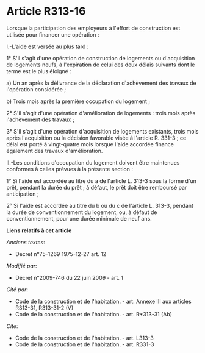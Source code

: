# Article R313-16

Lorsque la participation des employeurs à l'effort de construction est utilisée pour financer une opération : 

I.-L'aide est versée au plus tard : 

1° S'il s'agit d'une opération de construction de logements ou d'acquisition de logements neufs, à l'expiration de celui des
deux délais suivants dont le terme est le plus éloigné : 

a) Un an après la délivrance de la déclaration d'achèvement des travaux de l'opération considérée ; 

b) Trois mois après la première occupation du logement ; 

2° S'il s'agit d'une opération d'amélioration de logements : trois mois après l'achèvement des travaux ; 

3° S'il s'agit d'une opération d'acquisition de logements existants, trois mois après l'acquisition ou la décision favorable
visée à l'article R. 331-3 ; ce délai est porté à vingt-quatre mois lorsque l'aide accordée finance également des travaux
d'amélioration. 

II.-Les conditions d'occupation du logement doivent être maintenues conformes à celles prévues à la présente section : 

1° Si l'aide est accordée au titre du a de l'article L. 313-3 sous la forme d'un prêt, pendant la durée du prêt ; à défaut,
le prêt doit être remboursé par anticipation ; 

2° Si l'aide est accordée au titre du b ou du c de l'article L. 313-3, pendant la durée de conventionnement du logement, ou,
à défaut de conventionnement, pour une durée minimale de neuf ans.

**Liens relatifs à cet article**

_Anciens textes_:

  - Décret n°75-1269 1975-12-27 art. 12

_Modifié par_:

  - Décret n°2009-746 du 22 juin 2009 - art. 1

_Cité par_:

  - Code de la construction et de l'habitation. - art. Annexe III aux articles R313-31, R313-31-2 (V)
  - Code de la construction et de l'habitation. - art. R*313-31 (Ab)

_Cite_:

  - Code de la construction et de l'habitation. - art. L313-3
  - Code de la construction et de l'habitation. - art. R331-3
